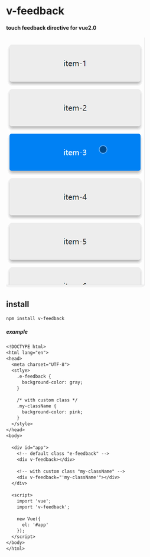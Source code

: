 # v-feedback

#### touch feedback directive for vue2.0 

![gif preview](example.gif)

## install
```
npm install v-feedback
```

##### example
```
<!DOCTYPE html>
<html lang="en">
<head>
  <meta charset="UTF-8">
  <stlye>
    .e-feedback {
      background-color: gray;
    }
    
    /* with custom class */
    .my-className {
      background-color: pink;
    }
  </style>
</head>
<body>

  <div id="app">
    <!-- default class "e-feedback" -->
    <div v-feedback></div>
    
    <!-- with custom class "my-className" -->
    <div v-feedback="'my-className'"></div>
  </div>
  
  <script>
    import 'vue';
    import 'v-feedback';
    
    new Vue({
      el: '#app'
    });
  </script>
</body>
</html>

```
